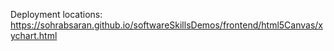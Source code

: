 Deployment locations: https://sohrabsaran.github.io/softwareSkillsDemos/frontend/html5Canvas/xychart.html
